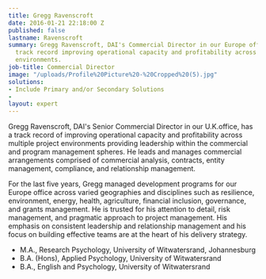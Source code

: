 ```yaml
---
title: Gregg Ravenscroft
date: 2016-01-21 22:18:00 Z
published: false
lastname: Ravenscroft
summary: Gregg Ravenscroft, DAI's Commercial Director in our Europe office, has a
  track record improving operational capacity and profitability across multiple project
  environments.
job-title: Commercial Director
image: "/uploads/Profile%20Picture%20-%20Cropped%20(5).jpg"
solutions:
- Include Primary and/or Secondary Solutions
- 
layout: expert
---
```


Gregg Ravenscroft, DAI's Senior Commercial Director in our U.K.office, has a track record of improving operational capacity and profitability across multiple project environments providing leadership within the commercial and program management spheres. He leads and manages commercial arrangements comprised of commercial analysis, contracts, entity management, compliance, and relationship management.
 
For the last five years, Gregg managed development programs for our Europe office across varied geographies and disciplines such as resilience, environment, energy, health, agriculture, financial inclusion, governance, and grants management. He is trusted for his attention to detail, risk management, and pragmatic approach to project management. His emphasis on consistent leadership and relationship management and his focus on building effective teams are at the heart of his delivery strategy.

* M.A., Research Psychology, University of Witwatersrand, Johannesburg
* B.A. (Hons), Applied Psychology, University of Witwatersrand
* B.A., English and Psychology, University of Witwatersrand